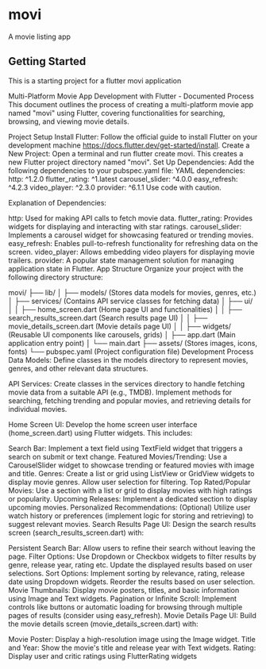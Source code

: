 # movi

A movie listing app

## Getting Started
This is a starting project for a flutter movi application 

Multi-Platform Movie App Development with Flutter - Documented Process
This document outlines the process of creating a multi-platform movie app named "movi" using Flutter, covering functionalities for searching, browsing, and viewing movie details.

Project Setup
Install Flutter: Follow the official guide to install Flutter on your development machine https://docs.flutter.dev/get-started/install.
Create a New Project: Open a terminal and run flutter create movi. This creates a new Flutter project directory named "movi".
Set Up Dependencies: Add the following dependencies to your pubspec.yaml file:
YAML
dependencies:
http: ^1.2.0
flutter_rating: ^1.latest
carousel_slider: ^4.0.0
easy_refresh: ^4.2.3
video_player: ^2.3.0
provider: ^6.1.1
Use code with caution.

Explanation of Dependencies:

http: Used for making API calls to fetch movie data.
flutter_rating: Provides widgets for displaying and interacting with star ratings.
carousel_slider: Implements a carousel widget for showcasing featured or trending movies.
easy_refresh: Enables pull-to-refresh functionality for refreshing data on the screen.
video_player: Allows embedding video players for displaying movie trailers.
provider: A popular state management solution for managing application state in Flutter.
App Structure
Organize your project with the following directory structure:

movi/
├── lib/
│   ├── models/ (Stores data models for movies, genres, etc.)
│   ├── services/ (Contains API service classes for fetching data)
│   ├── ui/
│   │   ├── home_screen.dart (Home page UI and functionalities)
│   │   ├── search_results_screen.dart (Search results page UI)
│   │   ├── movie_details_screen.dart (Movie details page UI)
│   │   ├── widgets/ (Reusable UI components like carousels, grids)
│   ├── app.dart (Main application entry point)
│   └── main.dart
├── assets/ (Stores images, icons, fonts)
└── pubspec.yaml (Project configuration file)
Development Process
Data Models: Define classes in the models directory to represent movies, genres, and other relevant data structures.

API Services: Create classes in the services directory to handle fetching movie data from a suitable API (e.g., TMDB). Implement methods for searching, fetching trending and popular movies, and retrieving details for individual movies.

Home Screen UI: Develop the home screen user interface (home_screen.dart) using Flutter widgets. This includes:

Search Bar: Implement a text field using TextField widget that triggers a search on submit or text change.
Featured Movies/Trending: Use a CarouselSlider widget to showcase trending or featured movies with image and title.
Genres: Create a list or grid using ListView or GridView widgets to display movie genres. Allow user selection for filtering.
Top Rated/Popular Movies: Use a section with a list or grid to display movies with high ratings or popularity.
Upcoming Releases: Implement a dedicated section to display upcoming movies.
Personalized Recommendations: (Optional) Utilize user watch history or preferences (implement logic for storing and retrieving) to suggest relevant movies.
Search Results Page UI: Design the search results screen (search_results_screen.dart) with:

Persistent Search Bar: Allow users to refine their search without leaving the page.
Filter Options: Use Dropdown or Checkbox widgets to filter results by genre, release year, rating etc. Update the displayed results based on user selections.
Sort Options: Implement sorting by relevance, rating, release date using Dropdown widgets. Reorder the results based on user selection.
Movie Thumbnails: Display movie posters, titles, and basic information using Image and Text widgets.
Pagination or Infinite Scroll: Implement controls like buttons or automatic loading for browsing through multiple pages of results (consider using easy_refresh).
Movie Details Page UI: Build the movie details screen (movie_details_screen.dart) with:

Movie Poster: Display a high-resolution image using the Image widget.
Title and Year: Show the movie's title and release year with Text widgets.
Rating: Display user and critic ratings using FlutterRating widgets